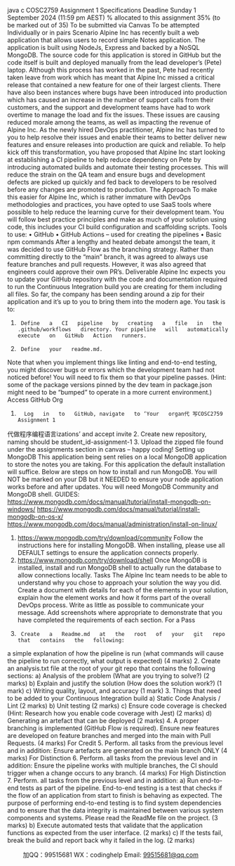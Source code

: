 java c
COSC2759 Assignment   1 Specifications 
Deadline                                                                                          Sunday 1 September 2024 (11:59 pm AEST)
% allocated to this   assignment                           35% (to be marked out of 35) 
To be   submitted   via                                                           Canvas 
To   be attempted                                                                   Individually or   in   pairs
Scenario 
Alpine   Inc   has   recently   built   a web   application that   allows   users to   record simple   Notes   application.   The   application   is   built   using   NodeJs,   Express   and   backed   by   a   NoSQL   MongoDB. 
The   source   code   for   this   application   is   stored   in   GitHub   but   the   code   itself   is   built   and deployed   manually   from   the   lead   developer’s   (Pete)   laptop. Although   this   process   has   worked in the past, Pete had recently taken leave from work which has meant that Alpine   Inc   missed a critical   release that contained a   new feature for   one   of their   largest   clients.
There have also been instances where bugs have been introduced into production which   has   caused   an   increase   in   the   number   of   support   calls   from   their   customers,   and   the   support   and   development   teams   have   had   to   work   overtime   to   manage   the   load   and   fix the issues. These issues are causing reduced morale among the teams, as well    as   impacting   the   revenue   of   Alpine   Inc.
As   the   newly   hired   DevOps   practitioner,   Alpine   Inc   has   turned   to   you   to   help   resolve   their   issues   and   enable   their   teams   to   better   deliver   new   features   and   ensure   releases   into production are   quick   and   reliable. 
To   help   kick   off   this   transformation, you   have   proposed   that   Alpine   Inc   start   looking   at establishing   a   CI   pipeline   to   help   reduce   dependency   on   Pete   by   introducing   automated   builds   and   automate   their   testing   processes. This   will   reduce   the   strain   on   the   QA   team and   ensure    bugs   and   development   defects   are picked up quickly and   fed    back   to   developers   to   be   resolved   before   any   changes   are   promoted   to   production. 
The   Approach 
To make this easier for Alpine Inc, which is rather immature with DevOps methodologies   and   practices,   you   have   opted   to   use   SaaS   tools   where   possible   to   help   reduce   the   learning   curve for their   development team. You   will   follow   best   practice   principles   and   make as much of your solution   using code, this   includes your   CI   build   configuration   and scaffolding   scripts. 
Tools to   use:
•            GitHub
•            GitHub   Actions   –   used   for   creating   the   pipelines
•             Basic   npm   commands
After a lengthy and heated debate amongst the team, it was decided to use GitHub Flow   as   the   branching   strategy.   Rather   than   committing   directly   to   the   “main”   branch,   it   was agreed   to   always   use   feature   branches   and   pull   requests.   However,   it   was   also   agreed   that engineers could approve their   own   PR’s. 
Deliverable 
Alpine   Inc   expects   you   to   update   your   GitHub   repository   with   the   code   and documentation   required to   run the Continuous   Integration build you are creating for   them   including all files. So far, the company   has   been sending   around   a zip   for their application   and   it’s   up   to   you   to   bring   them   into   the   modern   age. 
You task   is to:
1.      Define   a   CI   pipeline   by   creating   a   file   in   the   .github/workflows   directory. Your pipeline   will   automatically   execute   on   GitHub   Action   runners.
2.      Define   your   readme.md.
Note   that   when   you   implement   things   like   linting   and   end-to-end   testing, you   might   discover    bugs   or   errors   which   the   development   team   had   not   noticed   before! You   will   need   to   fix   them so that your pipeline   passes. (Hint: some of the   package versions   pinned   by the   dev   team   in   package.json   might   need   to   be   “bumped” to   operate   in   a   more   current   environment.)
Access   GitHub   Org 
1.       Log   in   to   GitHub, navigate   to ‘Your   organ代 写COSC2759 Assignment 1
代做程序编程语言izations’ and   accept   invite
2.       Create   new   repository, naming   should   be   student_id-assignment-1
3.       Upload   the   zipped   file   found   under   the   assignments   section   in   canvas   –   happy   coding!
Setting up   MongoDB This   application   being   sent   relies   on   a   local   MongoDB   application   to   store   the   notes   you   are   taking.   For this   application   the default installation   will   suffice.   Below   are   steps   on   how   to   install   and   run   MongoDB.   You will   NOT   be marked on your   DB   but   it   NEEDED to ensure your   node application   works   before   and      after   updates. You   will   need   MongoDB   Community   and   MongoDB   shell.
GUIDES:
https://www.mongodb.com/docs/manual/tutorial/install-mongodb-on-windows/ 
https://www.mongodb.com/docs/manual/tutorial/install-mongodb-on-os-x/ 
https://www.mongodb.com/docs/manual/administration/install-on-linux/ 
1. https://www.mongodb.com/try/download/community 
Follow the   instructions   here for installing   MongoDB. When   installing,   please   use all DEFAULT settings   to   ensure   the   application   connects   properly.
2. https://www.mongodb.com/try/download/shell 
Once   MongoDB   is   installed,   install and   run   MongoDB shell to actually   run the database to allow   connections   locally.
Tasks The   Alpine   Inc   team   needs   to   be   able   to   understand   why   you   chose   to   approach   your   solution   the way   you   did. Create   a   document   with   details   for   each   of   the   elements   in   your   solution, explain   how the element works and   how   it forms   part of the   overall   DevOps   process. Write   as   little   as   possible   to   communicate   your   message. Add   screenshots   where   appropriate   to   demonstrate   that   you   have   completed   the   requirements   of   each   section.
For   a   Pass 
1.      Create   a   Readme.md   at   the   root   of   your   git   repo   that   contains   the   following:
a simple explanation of how the   pipeline   is   run (what   commands   will   cause   the   pipeline to   run correctly, what output   is expected)      (4   marks)
2.      Create   an   analysis.txt   file   at   the   root   of   your   git   repo   that   contains   the   following sections:
a)      Analysis of the   problem (What are you trying to   solve?)   (2   marks)
b)      Explain and justify the solution (How does the solution work?)   (1   mark)
c)      Writing quality,   layout, and accuracy   (1   mark)
3.    Things   that   need   to   be   added   to   your   Continuous   Integration   build
a)      Static Code Analysis /   Lint   (2   marks)
b)      Unit testing   (2   marks)
c)       Ensure code coverage   is checked   (Hint:   Research   how you   enable   code   coverage with Jest) (2   marks)
d)    Generating an   artefact that   can   be   deployed   (2   marks)
4.    A   proper branching   is   implemented (GitHub   Flow   is   required).   Ensure   new features      are developed on feature   branches and   merged   into the   main with   Pull   Requests. (4   marks)
For   Credit 
5.      Perform. all tasks   from the   previous   level and   in addition:
Ensure artefacts are generated on the   main   branch   ONLY   (4   marks)
For   Distinction 
6.      Perform. all tasks   from the   previous   level and   in addition:
Ensure   the   pipeline   works   with   multiple   branches, the   CI   should   trigger   when   a change occurs to any   branch.      (4   marks)
For   High   Distinction 
7.      Perform. all tasks from the   previous   level and   in addition:
a)      Run end-to-end tests as   part of the   pipeline.   End-to-end testing   is a test that
checks   if   the   flow   of   an   application   from   start   to   finish   is   behaving   as   expected.   The   purpose   of   performing   end-to-end   testing   is   to   find   system   dependencies    and   to   ensure   that   the   data   integrity   is   maintained   between   various   system components and systems.   Please   read the   ReadMe file on the   project.      (3   marks)
b)       Execute   automated   tests   that   validate   that   the   application   functions   as   expected from the   user   interface.   (2   marks)
c)       If the tests fail,   break the   build and   report   back why   it failed   in the   log.   (2   marks)





         
加QQ：99515681  WX：codinghelp  Email: 99515681@qq.com

